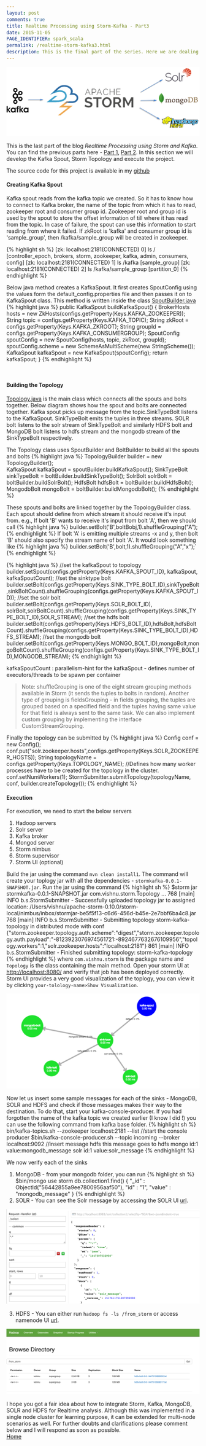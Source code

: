 ```yaml
---
layout: post
comments: true
title: Realtime Processing using Storm-Kafka - Part3
date: 2015-11-05
PAGE_IDENTIFIER: spark_scala
permalink: /realtime-storm-kafka3.html
description: This is the final part of the series. Here we are dealing with developing the Kafka Spout, Storm Topology and execution of the project.
---
```

<div class="col three">
	<img class="col three" src="/img/storm_blog_header.png">
</div>

This is the last part of the blog *Realtime Processing using Storm and Kafka*. You can find the previous parts here - <a href="http://vishnuviswanath.com/2015/11/05/storm_kafka_part1.html">Part 1</a>, <a href="http://vishnuviswanath.com/2015/11/05/storm_kafka_part2.html">Part 2</a>. In this section we will develop the Kafka Spout, Storm Topology and execute the project.

The source code for this project is available in my <a href="https://github.com/soniclavier/hadoop/tree/master/stormkafka" target="blank">github</a>

#### **Creating Kafka Spout**
Kafka spout reads from the kafka topic we created. So it has to know how to connect to Kafka broker, the name of the topic from which it has to read, zookeeper root and consumer group id. Zookeeper root and group id is used by the spout to store the offset information of till where it has read from the topic. In case of failure, the spout can use this information to start reading from where it failed. If zkRoot is 'kafka' and consumer group id is 'sample_group', then /kafka/sample_group will be created in zookeeper.

{% highlight sh %}
[zk: localhost:2181(CONNECTED) 0] ls /
[controller_epoch, brokers, storm, zookeeper, kafka, admin, consumers, config]
[zk: localhost:2181(CONNECTED) 1] ls /kafka
[sample_group]
[zk: localhost:2181(CONNECTED) 2] ls /kafka/sample_group
[partition_0]
{% endhighlight %}

Below java method creates a KafkaSpout. It first creates SpoutConfig using the values form the default_config.properties file and then passes it on to KafkaSpout class. This method is written inside the class <a href="https://github.com/soniclavier/hadoop/blob/master/stormkafka/src/main/java/com/vishnu/storm/spout/SpoutBuilder.java">SpoutBuilder.java</a>
{% highlight java %}
public KafkaSpout buildKafkaSpout() {
	BrokerHosts hosts = new ZkHosts(configs.getProperty(Keys.KAFKA_ZOOKEEPER));
	String topic = configs.getProperty(Keys.KAFKA_TOPIC);
	String zkRoot = configs.getProperty(Keys.KAFKA_ZKROOT);
	String groupId = configs.getProperty(Keys.KAFKA_CONSUMERGROUP);
	SpoutConfig spoutConfig = new SpoutConfig(hosts, topic, zkRoot, groupId);
	spoutConfig.scheme = new SchemeAsMultiScheme(new StringScheme());
	KafkaSpout kafkaSpout = new KafkaSpout(spoutConfig);
	return kafkaSpout;
}
{% endhighlight %}

<br/>


#### **Building the Topology**
<a href="https://github.com/soniclavier/hadoop/blob/master/stormkafka/src/main/java/com/vishnu/storm/Topology.java">Topology.java</a> is the main class which connects all the spouts and bolts together. Below diagram shows how the spout and bolts are connected together. Kafka spout picks up message from the topic.SinkTypeBolt listens to the KafkaSpout. SinkTypeBolt emits the tuples in three streams. SOLR bolt listens to the solr stream of SinkTypeBolt and similarly HDFS bolt and MongoDB bolt listens to hdfs stream and the mongodb stream of the SinkTypeBolt respectively.

The Topology class uses SpoutBuilder and BoltBuilder to build all the spouts and bolts
{% highlight java %}
TopologyBuilder builder = new TopologyBuilder();	
KafkaSpout kafkaSpout = spoutBuilder.buildKafkaSpout();
SinkTypeBolt sinkTypeBolt = boltBuilder.buildSinkTypeBolt();
SolrBolt solrBolt = boltBuilder.buildSolrBolt();
HdfsBolt hdfsBolt = boltBuilder.buildHdfsBolt();
MongodbBolt mongoBolt = boltBuilder.buildMongodbBolt();
{% endhighlight %}

These spouts and bolts are linked together by the TopologyBuilder class. Each spout should define from which stream it should receive it's input from. e.g., If bolt 'B' wants to receive it's input from bolt 'A', then we should call
{% highlight java %}
builder.setBolt('B',boltBobj,1).shuffleGrouping("A");
{% endhighlight %}
If bolt 'A' is emitting multiple streams -x and y, then bolt 'B' should also specify the stream name of bolt 'A'. It would look something like 
{% highlight java %}
builder.setBolt('B',bolt,1).shuffleGrouping("A","x");`
{% endhighlight %}

{% highlight java %}
//set the kafkaSpout to topology
builder.setSpout(configs.getProperty(Keys.KAFKA_SPOUT_ID), kafkaSpout, kafkaSpoutCount);
//set the sinktype bolt
builder.setBolt(configs.getProperty(Keys.SINK_TYPE_BOLT_ID),sinkTypeBolt,sinkBoltCount).shuffleGrouping(configs.getProperty(Keys.KAFKA_SPOUT_ID));
//set the solr bolt
builder.setBolt(configs.getProperty(Keys.SOLR_BOLT_ID), solrBolt,solrBoltCount).shuffleGrouping(configs.getProperty(Keys.SINK_TYPE_BOLT_ID),SOLR_STREAM);
//set the hdfs bolt
builder.setBolt(configs.getProperty(Keys.HDFS_BOLT_ID),hdfsBolt,hdfsBoltCount).shuffleGrouping(configs.getProperty(Keys.SINK_TYPE_BOLT_ID),HDFS_STREAM);
//set the mongodb bolt
builder.setBolt(configs.getProperty(Keys.MONGO_BOLT_ID),mongoBolt,mongoBoltCount).shuffleGrouping(configs.getProperty(Keys.SINK_TYPE_BOLT_ID),MONGODB_STREAM);
{% endhighlight %}

kafkaSpoutCount : parallelism-hint for the kafkaSpout - defines number of executors/threads to be spawn per container
<blockquote>Note: shuffleGrouping is one of the eight stream grouping methods available in Storm (it sends the tuples to bolts in random). Another type of grouping is fieldsGrouping - in fields grouping, the tuples are grouped based on a specified field and the tuples having same value for that field is always sent to the same task. We can also implement custom grouping by implementing the interface CustomStreamGrouping.
</blockquote>
Finally the topology can be submitted by
{% highlight java %}
Config conf = new Config();
conf.put("solr.zookeeper.hosts",configs.getProperty(Keys.SOLR_ZOOKEEPER_HOSTS));
String topologyName = configs.getProperty(Keys.TOPOLOGY_NAME);
//Defines how many worker processes have to be created for the topology in the cluster.
conf.setNumWorkers(1);
StormSubmitter.submitTopology(topologyName, conf, builder.createTopology());
{% endhighlight %}


#### **Execution**
For execution, we need to start the below servers

1. Hadoop servers
2. Solr server
3. Kafka broker
4. Mongod server
5. Storm nimbus
6. Storm supervisor
7. Storm UI (optional)

Build the jar using the command `mvn clean install1`. The command will create your toplogy jar with all the dependencies - `stormkafka-0.0.1-SNAPSHOT.jar`.
Run the jar using the command
{% highlight sh %}
$storm jar stormkafka-0.0.1-SNAPSHOT.jar com.vishnu.storm.Topology
...
768  [main] INFO  b.s.StormSubmitter - Successfully uploaded topology jar to assigned location: /Users/vishnu/apache-storm-0.10.0/storm-local/nimbus/inbox/stormjar-be5f5f13-c6d6-456d-b45e-2e7bbf6ba4c8.jar
768  [main] INFO  b.s.StormSubmitter - Submitting topology storm-kafka-topology in distributed mode with conf {"storm.zookeeper.topology.auth.scheme":"digest","storm.zookeeper.topology.auth.payload":"-8123923076974561721:-8924677632676109956","topology.workers":1,"solr.zookeeper.hosts":"localhost:2181"}
861  [main] INFO  b.s.StormSubmitter - Finished submitting topology: storm-kafka-topology
{% endhighlight %}
where `com.vishnu.storm` is the package name and `Topology` is the class containing the main method.
Open your storm UI at <a href="http://localhost:8080/">http://localhost:8080/</a> and verify that job has been deployed correctly. Storm UI provides a very good visualization of the toplogy, you can view it by clicking `your-tolology-name>Show Visualization`.

<div class="col three">
	<img class="col three" src="/img/storm_deployed.png"/>
</div>

Now let us insert some sample messages for each of the sinks - MongoDB, SOLR and HDFS and check if those messages makes their way to the destination.
To do that, start your kafka-console-producer. If you had forgotten the name of the kafka topic we created earlier (I know I did !) you can use the following command from kafka base folder.
{% highlight sh %}
bin/kafka-topics.sh --zookeeper localhost:2181 --list
//start the console producer
$bin/kafka-console-producer.sh --topic incoming --broker localhost:9092
//insert message
hdfs this message goes to hdfs
mongo id:1 value:mongodb_message
solr id:1 value:solr_message
{% endhighlight %}

We now verify each of the sinks

1) MongoDB - from your mongodb folder, you can run
{% highlight sh %}
$bin/mongo
use storm
db.collection1.find()
{ "_id" : ObjectId("56442855a9ee7800956aaf50"), "id" : "1", "value" : "mongodb_message" }
{% endhighlight %}
2) SOLR - You can see the Solr message by accessing the SOLR UI <a href="http://localhost:8983/solr/#/">url</a>.
 
<div class="col three">
	<img class="col three" src="/img/solr_result.png"/>
</div>

3) HDFS - You can either run `hadoop fs -ls /from_storm` or access namenode UI <a href="http://localhost:50070/">url</a>.

<div class="col three">
	<img class="col three" src="/img/hdfs_result.png"/>
</div>

I hope you got a fair idea about how to integrate Storm, Kafka, MongoDB, SOLR and HDFS for Realtime analysis. Although this was implemented in a single node cluster for learning purpose, it can be extended for multi-node scenarios as well. For further doubts and clarifications please comment below and I will respond as soon as possible. <br/>
<a href="/">Home</a>